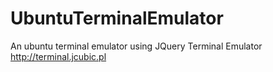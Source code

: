 # UbuntuTerminalEmulator
An ubuntu terminal emulator using JQuery Terminal Emulator http://terminal.jcubic.pl
